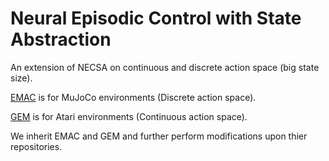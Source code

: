 # Neural Episodic Control with State Abstraction
An extension of NECSA on continuous and discrete action space (big state size).

[EMAC](https://arxiv.org/abs/2106.08832) is for MuJoCo environments (Discrete action space).

[GEM](https://arxiv.org/abs/2103.06469) is for Atari environments (Continuous action space). 

We inherit EMAC and GEM and further perform modifications upon thier repositories.
